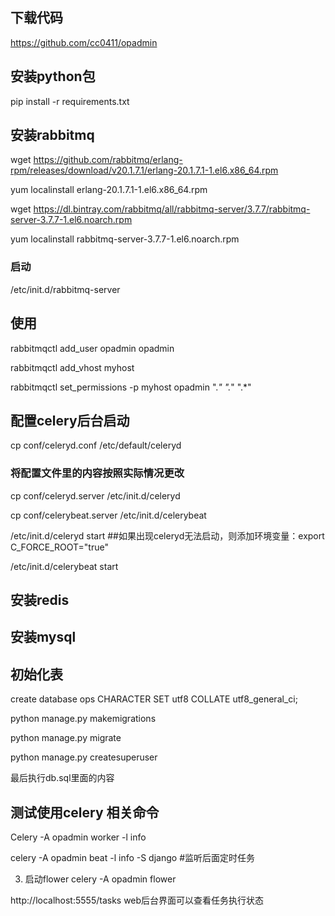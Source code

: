 ## 下载代码

https://github.com/cc0411/opadmin

##  安装python包

pip  install  -r  requirements.txt

## 安装rabbitmq

wget https://github.com/rabbitmq/erlang-rpm/releases/download/v20.1.7.1/erlang-20.1.7.1-1.el6.x86_64.rpm

yum localinstall erlang-20.1.7.1-1.el6.x86_64.rpm

wget https://dl.bintray.com/rabbitmq/all/rabbitmq-server/3.7.7/rabbitmq-server-3.7.7-1.el6.noarch.rpm

yum localinstall rabbitmq-server-3.7.7-1.el6.noarch.rpm

### 启动

/etc/init.d/rabbitmq-server
## 使用

rabbitmqctl add_user opadmin  opadmin

rabbitmqctl add_vhost myhost

rabbitmqctl set_permissions -p myhost opadmin ".*" ".*" ".*"

## 配置celery后台启动

cp conf/celeryd.conf /etc/default/celeryd

### 将配置文件里的内容按照实际情况更改

cp conf/celeryd.server /etc/init.d/celeryd

cp conf/celerybeat.server /etc/init.d/celerybeat

/etc/init.d/celeryd start  ##如果出现celeryd无法启动，则添加环境变量：export C_FORCE_ROOT="true"

/etc/init.d/celerybeat start
## 安装redis
## 安装mysql
## 初始化表
create database ops CHARACTER SET utf8 COLLATE utf8_general_ci;

python manage.py makemigrations

python manage.py migrate

python manage.py createsuperuser

最后执行db.sql里面的内容

## 测试使用celery  相关命令
Celery -A opadmin  worker -l info

celery -A opadmin  beat -l info -S django  #监听后面定时任务

3. 启动flower celery -A opadmin  flower

http://localhost:5555/tasks web后台界面可以查看任务执行状态
